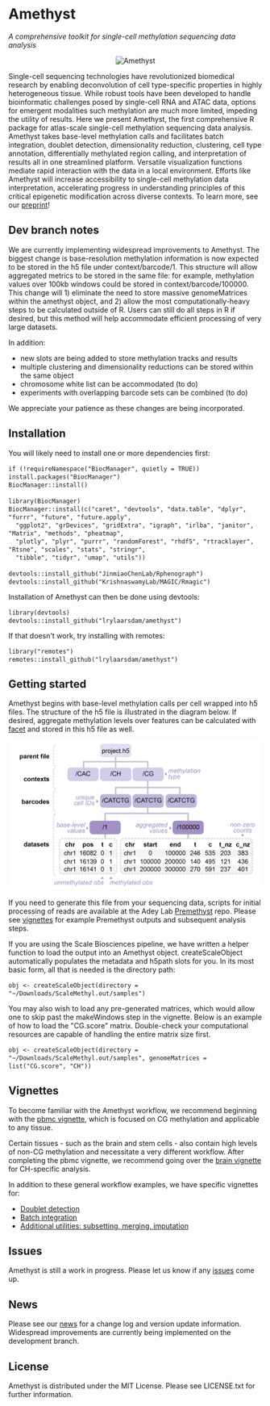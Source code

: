 # Amethyst
*A comprehensive toolkit for single-cell methylation sequencing data analysis*

<!-- badges: start -->
<!-- badges: end -->


<p align="center">
  <img src="https://github.com/lrylaarsdam/amethyst/blob/main/images/amethyst.png?raw=true" alt="Amethyst" width="250" />
</p>

Single-cell sequencing technologies have revolutionized biomedical research by enabling deconvolution of cell type-specific properties in highly heterogeneous tissue. While robust tools have been developed to handle bioinformatic challenges posed by single-cell RNA and ATAC data, options for emergent modalities such methylation are much more limited, impeding the utility of results. Here we present Amethyst, the first comprehensive R package for atlas-scale single-cell methylation sequencing data analysis. Amethyst takes base-level methylation calls and facilitates batch integration, doublet detection, dimensionality reduction, clustering, cell type annotation, differentially methylated region calling, and interpretation of results all in one streamlined platform. Versatile visualization functions mediate rapid interaction with the data in a local environment. Efforts like Amethyst will increase accessibility to single-cell methylation data interpretation, accelerating progress in understanding principles of this critical epigenetic modification across diverse contexts. To learn more, see our [preprint](https://www.biorxiv.org/content/10.1101/2024.08.13.607670v2.full.pdf+html)!  


## Dev branch notes

We are currently implementing widespread improvements to Amethyst. The biggest change is base-resolution methylation information is now expected to be stored in the h5 file under context/barcode/1. This structure will allow aggregated metrics to be stored in the same file: for example, methylation values over 100kb windows could be stored in context/barcode/100000. This change will 1) eliminate the need to store massive genomeMatrices within the amethyst object, and 2) allow the most computationally-heavy steps to be calculated outside of R. Users can still do all steps in R if desired, but this method will help accommodate efficient processing of very large datasets.

In addition: 
  - new slots are being added to store methylation tracks and results
  - multiple clustering and dimensionality reductions can be stored within the same object
  - chromosome white list can be accommodated (to do)
  - experiments with overlapping barcode sets can be combined (to do)

We appreciate your patience as these changes are being incorporated.

## Installation

You will likely need to install one or more dependencies first:

```{r}
if (!requireNamespace("BiocManager", quietly = TRUE))
install.packages("BiocManager")
BiocManager::install()

library(BiocManager)
BiocManager::install(c("caret", "devtools", "data.table", "dplyr", "furrr", "future", "future.apply",
  "ggplot2", "grDevices", "gridExtra", "igraph", "irlba", "janitor", "Matrix", "methods", "pheatmap",
  "plotly", "plyr", "purrr", "randomForest", "rhdf5", "rtracklayer", "Rtsne", "scales", "stats", "stringr", 
  "tibble", "tidyr", "umap", "utils"))

devtools::install_github("JinmiaoChenLab/Rphenograph")
devtools::install_github("KrishnaswamyLab/MAGIC/Rmagic")
```

Installation of Amethyst can then be done using devtools:

```{r}
library(devtools)
devtools::install_github("lrylaarsdam/amethyst")
```

If that doesn't work, try installing with remotes:

```{r}
library("remotes")
remotes::install_github("lrylaarsdam/amethyst")
```

## Getting started

Amethyst begins with base-level methylation calls per cell wrapped into h5 files. The structure of the h5 file is illustrated in the diagram below. If desired, aggregate methylation levels over features can be calculated with [facet](https://pypi.org/project/amethyst-facet/) and stored in this h5 file as well. 

<p align="center">
  <img src="https://github.com/lrylaarsdam/amethyst/blob/dev/images/h5structure.png?raw=true" alt="Amethyst" width="650" />
</p>

If you need to generate this file from your sequencing data, scripts for initial processing of reads are available at the Adey Lab [Premethyst](https://github.com/adeylab/premethyst) repo. Please see [vignettes](http://htmlpreview.github.io/?https://github.com/lrylaarsdam/amethyst/blob/main/vignettes/pbmc_vignette/pbmc_vignette.html) for example Premethyst outputs and subsequent analysis steps.

If you are using the Scale Biosciences pipeline, we have written a helper function to load the output into an Amethyst object. createScaleObject automatically populates the metadata and h5path slots for you. In its most basic form, all that is needed is the directory path:

```{r}
obj <- createScaleObject(directory = "~/Downloads/ScaleMethyl.out/samples")
```

You may also wish to load any pre-generated matrices, which would allow one to skip past the makeWindows step in the vignette. Below is an example of how to load the "CG.score" matrix. Double-check your computational resources are capable of handling the entire matrix size first.

```{r}
obj <- createScaleObject(directory = "~/Downloads/ScaleMethyl.out/samples", genomeMatrices = list("CG.score", "CH"))
```


## Vignettes

To become familiar with the Amethyst workflow, we recommend beginning with the [pbmc vignette](http://htmlpreview.github.io/?https://github.com/lrylaarsdam/amethyst/blob/main/vignettes/pbmc_vignette/pbmc_vignette.html), which is focused on CG methylation and applicable to any tissue. 

Certain tissues - such as the brain and stem cells - also contain high levels of non-CG methylation and necessitate a very different workflow. After completing the pbmc vignette, we recommend going over the [brain vignette](http://htmlpreview.github.io/?https://github.com/lrylaarsdam/amethyst/blob/main/vignettes/brain_vignette/brain_vignette.html) for CH-specific analysis.

In addition to these general workflow examples, we have specific vignettes for:
- [Doublet detection](http://htmlpreview.github.io/?https://github.com/lrylaarsdam/amethyst/blob/main/vignettes/doublet_detection/doublet_detection.html)
- [Batch integration](http://htmlpreview.github.io/?https://github.com/lrylaarsdam/amethyst/blob/main/vignettes/batch_correction/batch_correction.html)
- [Additional utilities: subsetting, merging, imputation](http://htmlpreview.github.io/?https://github.com/lrylaarsdam/amethyst/blob/main/vignettes/additional_utilities/additional_utilities.html)


## Issues

Amethyst is still a work in progress. Please let us know if any [issues](https://github.com/lrylaarsdam/amethyst/issues) come up. 


## News

Please see our [news](https://github.com/lrylaarsdam/amethyst/blob/HEAD/NEWS.md) for a change log and version update information. Widespread improvements are currently being implemented on the development branch.


## License

Amethyst is distributed under the MIT License. Please see LICENSE.txt for further information. 


